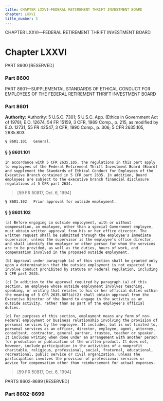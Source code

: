 ```yaml
---
title: CHAPTER LXXVI—FEDERAL RETIREMENT THRIFT INVESTMENT BOARD
chapter: LXXVI
title_number: 5
---
```


CHAPTER LXXVI—FEDERAL RETIREMENT THRIFT INVESTMENT BOARD

# Chapter LXXVI

  PART 8600 [RESERVED]

### Part 8600

  PART 8601—SUPPLEMENTAL STANDARDS OF ETHICAL CONDUCT FOR EMPLOYEES OF THE FEDERAL RETIREMENT THRIFT INVESTMENT BOARD

### Part 8601

**Authority:** Authority: 5 U.S.C. 7301; 5 U.S.C. App. (Ethics in Government Act of 1978); E.O. 12674, 54 FR 15159, 3 CFR, 1989 Comp., p. 215, as modified by E.O. 12731, 55 FR 42547, 3 CFR, 1990 Comp., p. 306; 5 CFR 2635.105, 2635.803.

    § 8601.101   General.

#### § § 8601.101

    In accordance with 5 CFR 2635.105, the regulations in this part apply to employees of the Federal Retirement Thrift Investment Board (Board) and supplement the Standards of Ethical Conduct for Employees of the Executive Branch contained in 5 CFR part 2635. In addition, Board employees are subject to the executive branch financial disclosure regulations at 5 CFR part 2634.

> [59 FR 50817, Oct. 6, 1994]

    § 8601.102   Prior approval for outside employment.

#### § § 8601.102

    (a) Before engaging in outside employment, with or without compensation, an employee, other than a special Government employee, must obtain written approval from his or her office director. The written request shall be submitted through the employee's immediate supervisor, unless the supervisor is the employee's office director, and shall identify the employer or other person for whom the services are to be provided, as well as the duties, hours of work, and compensation involved in the proposed outside employment.

    (b) Approval under paragraph (a) of this section shall be granted only upon a determination that the outside employment is not expected to involve conduct prohibited by statute or Federal regulation, including 5 CFR part 2635.

    (c) In addition to the approval required by paragraph (a) of this section, an employee whose outside employment involves teaching, speaking, or writing that relates to his or her official duties within the meaning of 5 CFR 2635.807(a)(2) shall obtain approval from the Executive Director of the Board to engage in the activity as an outside activity, rather than as part of the employee's official duties.

    (d) For purposes of this section, employment means any form of non-Federal employment or business relationship involving the provision of personal services by the employee. It includes, but is not limited to, personal services as an officer, director, employee, agent, attorney, consultant, contractor, general partner, trustee, teacher or speaker. It includes writing when done under an arrangement with another person for production or publication of the written product. It does not, however, include participation in the activities of a nonprofit charitable, religious, professional, social, fraternal, educational, recreational, public service or civil organization, unless the participation involves the provision of professional services or advice for compensation other than reimbursement for actual expenses.

> [59 FR 50817, Oct. 6, 1994]

  PARTS 8602-8699 [RESERVED]

### Part 8602-8699

